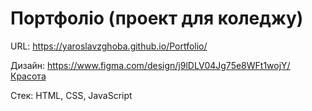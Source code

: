 # Портфоліо (проект для коледжу)

URL: https://yaroslavzghoba.github.io/Portfolio/

Дизайн: https://www.figma.com/design/j9lDLV04Jg75e8WFt1wojY/Красота

Стек: HTML, CSS, JavaScript
